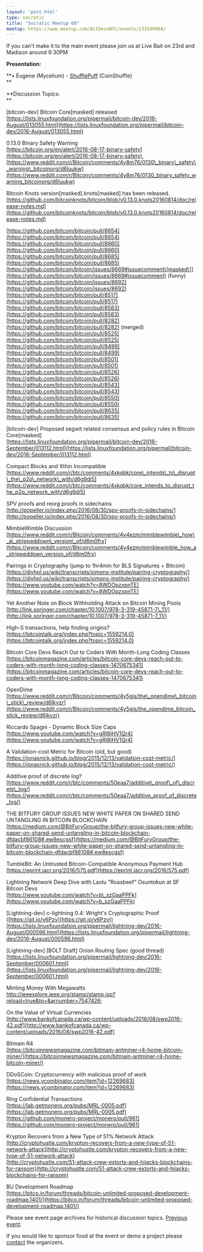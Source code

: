 ```yaml
---
layout: 'post.html'
type: socratic
title: "Socratic Meetup 60"
meetup: https://www.meetup.com/BitDevsNYC/events/233599964/
---
```


If you can't make it to the main event please join us at Live Bait on 23rd and Madison around 9:30PM

**Presentation:**

**• Eugene (Mycelium) - [ShufflePuff](https://github.com/DanielKrawisz/Shufflepuff) (CoinShuffle)  
**

**Discussion Topics:  
**

\[bitcoin-dev\] Bitcoin Core\[masked\] released  
[](https://lists.linuxfoundation.org/pipermail/bitcoin-dev/2016-August/013055.html)[https://lists.linuxfoundation.org/pipermail/bitcoin-dev/2016-August/013055.html](https://lists.linuxfoundation.org/pipermail/bitcoin-dev/2016-August/013055.html)

0.13.0 Binary Safety Warning  
[](https://bitcoin.org/en/alert/2016-08-17-binary-safety)[https://bitcoin.org/en/alert/2016-08-17-binary-safety](https://bitcoin.org/en/alert/2016-08-17-binary-safety)     
[](https://www.reddit.com/r/Bitcoin/comments/4y8m76/0130_binary_safety_warning_bitcoinorg/d6luukw)[https://www.reddit.com/r/Bitcoin/comments/4y8m76/0130\_binary\_safety\_warning\_bitcoinorg/d6luukw](https://www.reddit.com/r/Bitcoin/comments/4y8m76/0130_binary_safety_warning_bitcoinorg/d6luukw)

Bitcoin Knots version\[masked\].knots\[masked\] has been released.  
[](https://github.com/bitcoinknots/bitcoin/blob/v0.13.0.knots20160814/doc/release-notes.md)[https://github.com/bitcoinknots/bitcoin/blob/v0.13.0.knots20160814/doc/release-notes.md](https://github.com/bitcoinknots/bitcoin/blob/v0.13.0.knots20160814/doc/release-notes.md)

[](https://github.com/bitcoin/bitcoin/pull/8654)[https://github.com/bitcoin/bitcoin/pull/8654](https://github.com/bitcoin/bitcoin/pull/8654)  
[](https://github.com/bitcoin/bitcoin/pull/8660)[https://github.com/bitcoin/bitcoin/pull/8660](https://github.com/bitcoin/bitcoin/pull/8660)  
[](https://github.com/bitcoin/bitcoin/pull/8685)[https://github.com/bitcoin/bitcoin/pull/8685](https://github.com/bitcoin/bitcoin/pull/8685)  
[](https://github.com/bitcoin/bitcoin/issues/8669#issuecomment)[https://github.com/bitcoin/bitcoin/issues/8669#issuecomment\[masked\]](https://github.com/bitcoin/bitcoin/issues/8669#issuecomment) (funny)  
[](https://github.com/bitcoin/bitcoin/issues/8692)[https://github.com/bitcoin/bitcoin/issues/8692](https://github.com/bitcoin/bitcoin/issues/8692)  
[](https://github.com/bitcoin/bitcoin/pull/8517)[https://github.com/bitcoin/bitcoin/pull/8517](https://github.com/bitcoin/bitcoin/pull/8517)  
[](https://github.com/bitcoin/bitcoin/pull/8583)[https://github.com/bitcoin/bitcoin/pull/8583](https://github.com/bitcoin/bitcoin/pull/8583)  
[](https://github.com/bitcoin/bitcoin/pull/8282)[https://github.com/bitcoin/bitcoin/pull/8282](https://github.com/bitcoin/bitcoin/pull/8282) (merged)  
[](https://github.com/bitcoin/bitcoin/pull/8525)[https://github.com/bitcoin/bitcoin/pull/8525](https://github.com/bitcoin/bitcoin/pull/8525)  
[](https://github.com/bitcoin/bitcoin/pull/8499)[https://github.com/bitcoin/bitcoin/pull/8499](https://github.com/bitcoin/bitcoin/pull/8499)  
[](https://github.com/bitcoin/bitcoin/pull/8501)[https://github.com/bitcoin/bitcoin/pull/8501](https://github.com/bitcoin/bitcoin/pull/8501)  
[](https://github.com/bitcoin/bitcoin/pull/8526)[https://github.com/bitcoin/bitcoin/pull/8526](https://github.com/bitcoin/bitcoin/pull/8526)  
[](https://github.com/bitcoin/bitcoin/pull/8543)[https://github.com/bitcoin/bitcoin/pull/8543](https://github.com/bitcoin/bitcoin/pull/8543)  
[](https://github.com/bitcoin/bitcoin/pull/8550)[https://github.com/bitcoin/bitcoin/pull/8550](https://github.com/bitcoin/bitcoin/pull/8550)  
[](https://github.com/bitcoin/bitcoin/pull/8635)[https://github.com/bitcoin/bitcoin/pull/8635](https://github.com/bitcoin/bitcoin/pull/8635)

\[bitcoin-dev\] Proposed segwit related consensus and policy rules in Bitcoin Core\[masked\]  
[](https://lists.linuxfoundation.org/pipermail/bitcoin-dev/2016-September/013112.html)[https://lists.linuxfoundation.org/pipermail/bitcoin-dev/2016-September/013112.html](https://lists.linuxfoundation.org/pipermail/bitcoin-dev/2016-September/013112.html)

Compact Blocks and Xthin Incompatible  
[](https://www.reddit.com/r/btc/comments/4xkqbk/core_intends_to_disrupt_the_p2p_network_with/d6g9di5)[https://www.reddit.com/r/btc/comments/4xkqbk/core\_intends\_to\_disrupt\_the\_p2p\_network\_with/d6g9di5](https://www.reddit.com/r/btc/comments/4xkqbk/core_intends_to_disrupt_the_p2p_network_with/d6g9di5)

SPV proofs and reorg proofs in sidechains  
[](http://popeller.io/index.php/2016/08/30/spv-proofs-in-sidechains/)[http://popeller.io/index.php/2016/08/30/spv-proofs-in-sidechains/](http://popeller.io/index.php/2016/08/30/spv-proofs-in-sidechains/)

MimbleWimble Discussion  
[](https://www.reddit.com/r/Bitcoin/comments/4y4ezm/mimblewimble_how_a_strippeddown_version_of/d6m0frx)[https://www.reddit.com/r/Bitcoin/comments/4y4ezm/mimblewimble\_how\_a\_strippeddown\_version\_of/d6m0frx](https://www.reddit.com/r/Bitcoin/comments/4y4ezm/mimblewimble_how_a_strippeddown_version_of/d6m0frx)

Pairings in Cryptography (jump to 1hr4min for BLS Signatures + Bitcoin)  
[](https://diyhpl.us/wiki/transcripts/simons-institute/pairing-cryptography/)[https://diyhpl.us/wiki/transcripts/simons-institute/pairing-cryptography/](https://diyhpl.us/wiki/transcripts/simons-institute/pairing-cryptography/)  
[](https://www.youtube.com/watch?v=8WDOpzxpnTE)[https://www.youtube.com/watch?v=8WDOpzxpnTE](https://www.youtube.com/watch?v=8WDOpzxpnTE)

Yet Another Note on Block Withholding Attack on Bitcoin Mining Pools  
[](http://link.springer.com/chapter/10.1007/978-3-319-45871-7_11/)[http://link.springer.com/chapter/10.1007/978-3-319-45871-7\_11/](http://link.springer.com/chapter/10.1007/978-3-319-45871-7_11/)

High-S transactions, help finding origins?  
[](https://bitcointalk.org/index.php?topic=1559214.0)[https://bitcointalk.org/index.php?topic=1559214.0](https://bitcointalk.org/index.php?topic=1559214.0)

Bitcoin Core Devs Reach Out to Coders With Month-Long Coding Classes  
[](https://bitcoinmagazine.com/articles/bitcoin-core-devs-reach-out-to-coders-with-month-long-coding-classes-1470675341)[https://bitcoinmagazine.com/articles/bitcoin-core-devs-reach-out-to-coders-with-month-long-coding-classes-1470675341](https://bitcoinmagazine.com/articles/bitcoin-core-devs-reach-out-to-coders-with-month-long-coding-classes-1470675341)

OpenDime  
[](https://www.reddit.com/r/Bitcoin/comments/4y5gis/the_opendime_bitcoin_stick_review/d6lkyzr)[https://www.reddit.com/r/Bitcoin/comments/4y5gis/the\_opendime\_bitcoin\_stick\_review/d6lkyzr](https://www.reddit.com/r/Bitcoin/comments/4y5gis/the_opendime_bitcoin_stick_review/d6lkyzr)

Riccardo Spagni - Dynamic Block Size Caps  
[](https://www.youtube.com/watch?v=gRI8jHV1Qr4)[https://www.youtube.com/watch?v=gRI8jHV1Qr4](https://www.youtube.com/watch?v=gRI8jHV1Qr4)

A Validation-cost Metric for Bitcoin (old, but good)  
[](https://jonasnick.github.io/blog/2015/12/13/validation-cost-metric/)[https://jonasnick.github.io/blog/2015/12/13/validation-cost-metric/](https://jonasnick.github.io/blog/2015/12/13/validation-cost-metric/)

Additive proof of discrete log?  
[](https://www.reddit.com/r/btc/comments/50eaa7/additive_proof_of_discrete_log/)[https://www.reddit.com/r/btc/comments/50eaa7/additive\_proof\_of\_discrete\_log/](https://www.reddit.com/r/btc/comments/50eaa7/additive_proof_of_discrete_log/)

THE BITFURY GROUP ISSUES NEW WHITE PAPER ON SHARED SEND UNTANGLING IN BITCOIN BLOCKCHAIN  
[](https://medium.com/@BitFuryGroup/the-bitfury-group-issues-new-white-paper-on-shared-send-untangling-in-bitcoin-blockchain-dfdacbf86108#.ew8escgsf)[https://medium.com/@BitFuryGroup/the-bitfury-group-issues-new-white-paper-on-shared-send-untangling-in-bitcoin-blockchain-dfdacbf86108#.ew8escgsf](https://medium.com/@BitFuryGroup/the-bitfury-group-issues-new-white-paper-on-shared-send-untangling-in-bitcoin-blockchain-dfdacbf86108#.ew8escgsf)

TumbleBit: An Untrusted Bitcoin-Compatible Anonymous Payment Hub  
[](https://eprint.iacr.org/2016/575.pdf)[https://eprint.iacr.org/2016/575.pdf](https://eprint.iacr.org/2016/575.pdf)

Lightning Network Deep Dive with Laolu "Roasbeef" Osuntokun at SF Bitcoin Devs  
[](https://www.youtube.com/watch?v=b_szGaaPPFk)[https://www.youtube.com/watch?v=b\_szGaaPPFk](https://www.youtube.com/watch?v=b_szGaaPPFk)

\[Lightning-dev\] c-lightning 0.4: Wright's Cryptographic Proof ([https://git.io/v6Pzv](https://git.io/v6Pzv))  
[](https://lists.linuxfoundation.org/pipermail/lightning-dev/2016-August/000596.html)[https://lists.linuxfoundation.org/pipermail/lightning-dev/2016-August/000596.html](https://lists.linuxfoundation.org/pipermail/lightning-dev/2016-August/000596.html)

\[Lightning-dev\] \[BOLT Draft\] Onion Routing Spec (good thread)  
[](https://lists.linuxfoundation.org/pipermail/lightning-dev/2016-September/000601.html)[https://lists.linuxfoundation.org/pipermail/lightning-dev/2016-September/000601.html](https://lists.linuxfoundation.org/pipermail/lightning-dev/2016-September/000601.html)

Minting Money With Megawatts  
<a>[http://ieeexplore.ieee.org/stamp/stamp.jsp?reload=true&tp=&arnumber=7547426</a>](http://ieeexplore.ieee.org/stamp/stamp.jsp?reload=true&tp=&arnumber=7547426</a>);

On the Value of Virtual Currencies  
[](http://www.bankofcanada.ca/wp-content/uploads/2016/08/swp2016-42.pdf)[http://www.bankofcanada.ca/wp-content/uploads/2016/08/swp2016-42.pdf](http://www.bankofcanada.ca/wp-content/uploads/2016/08/swp2016-42.pdf)

Bitmain R4  
[](https://bitcoinnewsmagazine.com/bitmain-antminer-r4-home-bitcoin-miner/)[https://bitcoinnewsmagazine.com/bitmain-antminer-r4-home-bitcoin-miner/](https://bitcoinnewsmagazine.com/bitmain-antminer-r4-home-bitcoin-miner/)

DDoSCoin: Cryptocurrency with malicious proof of work  
[](https://news.ycombinator.com/item?id=12269683)[https://news.ycombinator.com/item?id=12269683](https://news.ycombinator.com/item?id=12269683)

Ring Confidential Transactions  
[](https://lab.getmonero.org/pubs/MRL-0005.pdf)[https://lab.getmonero.org/pubs/MRL-0005.pdf](https://lab.getmonero.org/pubs/MRL-0005.pdf)  
[](https://github.com/monero-project/monero/pull/961)[https://github.com/monero-project/monero/pull/961](https://github.com/monero-project/monero/pull/961)

Krypton Recovers from a New Type of 51% Network Attack  
[](http://cryptohustle.com/krypton-recovers-from-a-new-type-of-51-network-attack)[http://cryptohustle.com/krypton-recovers-from-a-new-type-of-51-network-attack](http://cryptohustle.com/krypton-recovers-from-a-new-type-of-51-network-attack)  
[](http://cryptohustle.com/51-attack-crew-extorts-and-hijacks-blockchains-for-ransom)[http://cryptohustle.com/51-attack-crew-extorts-and-hijacks-blockchains-for-ransom](http://cryptohustle.com/51-attack-crew-extorts-and-hijacks-blockchains-for-ransom)

BU Development Roadmap  
[](https://bitco.in/forum/threads/bitcoin-unlimited-proposed-development-roadmap.1401/)[https://bitco.in/forum/threads/bitcoin-unlimited-proposed-development-roadmap.1401/](https://bitco.in/forum/threads/bitcoin-unlimited-proposed-development-roadmap.1401/)

Please see event page archives for historical discussion topics. [Previous event](http://www.meetup.com/BitDevsNYC/events/232645071/).

If you would like to sponsor food at the event or demo a project please [contact](mailto:) the organizers.

